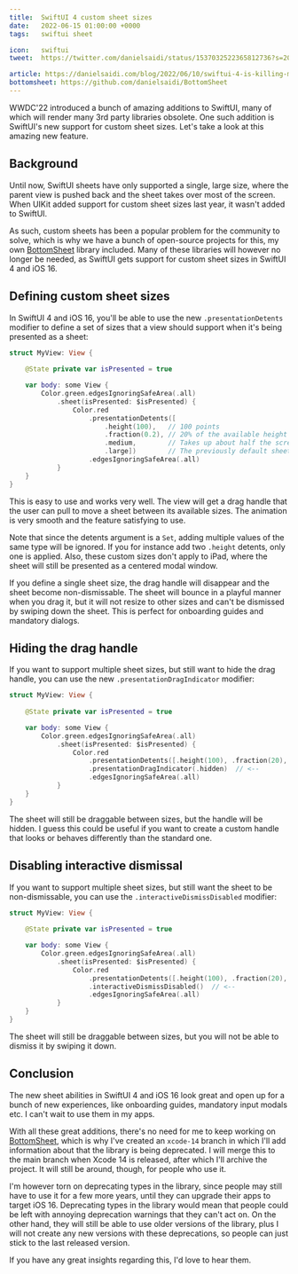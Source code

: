 ```yaml
---
title:  SwiftUI 4 custom sheet sizes
date:   2022-06-15 01:00:00 +0000
tags:   swiftui sheet

icon:   swiftui
tweet:  https://twitter.com/danielsaidi/status/1537032522365812736?s=20&t=6cXx2n4Jpm6UDJR8dxPZNg

article: https://danielsaidi.com/blog/2022/06/10/swiftui-4-is-killing-my-open-source-projects
bottomsheet: https://github.com/danielsaidi/BottomSheet
---
```


WWDC'22 introduced a bunch of amazing additions to SwiftUI, many of which will render many 3rd party libraries obsolete. One such addition is SwiftUI's new support for custom sheet sizes. Let's take a look at this amazing new feature.


## Background

Until now, SwiftUI sheets have only supported a single, large size, where the parent view is pushed back and the sheet takes over most of the screen. When UIKit added support for custom sheet sizes last year, it wasn't added to SwiftUI.

As such, custom sheets has been a popular problem for the community to solve, which is why we have a bunch of open-source projects for this, my own [BottomSheet]({{page.bottomsheet}}) library included. Many of these libraries will however no longer be needed, as SwiftUI gets support for custom sheet sizes in SwiftUI 4 and iOS 16.


## Defining custom sheet sizes

In SwiftUI 4 and iOS 16, you'll be able to use the new `.presentationDetents` modifier to define a set of sizes that a view should support when it's being presented as a sheet:

```swift
struct MyView: View {
        
    @State private var isPresented = true

    var body: some View {
        Color.green.edgesIgnoringSafeArea(.all)
            .sheet(isPresented: $isPresented) {
                Color.red
                    .presentationDetents([
                        .height(100),   // 100 points
                        .fraction(0.2), // 20% of the available height
                        .medium,        // Takes up about half the screen
                        .large])        // The previously default sheet size
                    .edgesIgnoringSafeArea(.all)
            }
    }
}
```

This is easy to use and works very well. The view will get a drag handle that the user can pull to move a sheet between its available sizes. The animation is very smooth and the feature satisfying to use.

Note that since the detents argument is a `Set`, adding multiple values of the same type will be ignored. If you for instance add two `.height` detents, only one is applied. Also, these custom sizes don't apply to iPad, where the sheet will still be presented as a centered modal window.

If you define a single sheet size, the drag handle will disappear and the sheet become non-dismissable. The sheet will bounce in a playful manner when you drag it, but it will not resize to other sizes and can't be dismissed by swiping down the sheet. This is perfect for onboarding guides and mandatory dialogs.


## Hiding the drag handle

If you want to support multiple sheet sizes, but still want to hide the drag handle, you can use the new `.presentationDragIndicator` modifier:

```swift
struct MyView: View {
        
    @State private var isPresented = true

    var body: some View {
        Color.green.edgesIgnoringSafeArea(.all)
            .sheet(isPresented: $isPresented) {
                Color.red
                    .presentationDetents([.height(100), .fraction(20), .medium, .large])
                    .presentationDragIndicator(.hidden)  // <-- 
                    .edgesIgnoringSafeArea(.all)
            }
    }
}
```

The sheet will still be draggable between sizes, but the handle will be hidden. I guess this could be useful if you want to create a custom handle that looks or behaves differently than the standard one.


## Disabling interactive dismissal

If you want to support multiple sheet sizes, but still want the sheet to be non-dismissable, you can use the `.interactiveDismissDisabled` modifier:

```swift
struct MyView: View {
        
    @State private var isPresented = true

    var body: some View {
        Color.green.edgesIgnoringSafeArea(.all)
            .sheet(isPresented: $isPresented) {
                Color.red
                    .presentationDetents([.height(100), .fraction(20), .medium, .large])
                    .interactiveDismissDisabled()  // <-- 
                    .edgesIgnoringSafeArea(.all)
            }
    }
}
```

The sheet will still be draggable between sizes, but you will not be able to dismiss it by swiping it down.


## Conclusion

The new sheet abilities in SwiftUI 4 and iOS 16 look great and open up for a bunch of new experiences, like onboarding guides, mandatory input modals etc. I can't wait to use them in my apps.

With all these great additions, there's no need for me to keep working on [BottomSheet]({{page.bottomsheet}}), which is why I've created an `xcode-14` branch in which I'll add information about that the library is being deprecated. I will merge this to the main branch when Xcode 14 is released, after which I'll archive the project. It will still be around, though, for people who use it.

I'm however torn on deprecating types in the library, since people may still have to use it for a few more years, until they can upgrade their apps to target iOS 16. Deprecating types in the library would mean that people could be left with annoying deprecation warnings that they can't act on. On the other hand, they will still be able to use older versions of the library, plus I will not create any new versions with these deprecations, so people can just stick to the last released version.

If you have any great insights regarding this, I'd love to hear them.